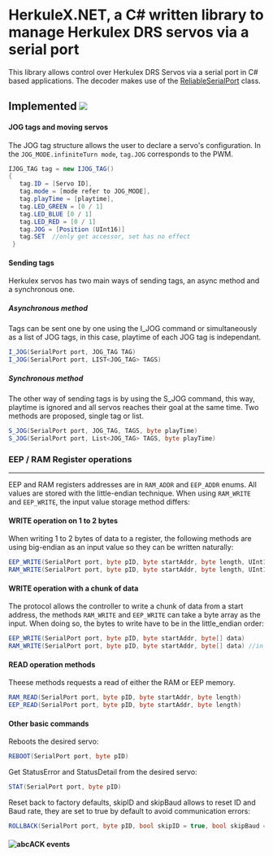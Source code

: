 # HerkuleX.NET, a C# written library to manage Herkulex DRS servos via a serial port
This library allows control over Herkulex DRS Servos via a serial port in C# based applications.
The decoder makes use of the [ReliableSerialPort](https://www.vgies.com/a-reliable-serial-port-in-c/ "ReliableSerialPort page") class.
## Implemented ![](https://img.icons8.com/officexs/2x/ok.png)
#### JOG tags and moving servos
The JOG tag structure allows the user to declare a servo's configuration.
In the ```JOG_MODE.infiniteTurn mode```, ```tag.JOG``` corresponds to the PWM.
```csharp
IJOG_TAG tag = new IJOG_TAG()
{
   tag.ID = [Servo ID],
   tag.mode = [mode refer to JOG_MODE],
   tag.playTime = [playtime],
   tag.LED_GREEN = [0 / 1]
   tag.LED_BLUE [0 / 1]
   tag.LED_RED = [0 / 1]
   tag.JOG = [Position (UInt16)]
   tag.SET  //only get accessor, set has no effect
 }
 ```
#### Sending tags
Herkulex servos has two main ways of sending tags, an async method and a synchronous one.
##### Asynchronous method
Tags can be sent one by one using the I_JOG command or simultaneously as a list of JOG tags, in this case, playtime of each JOG tag is independant.
```csharp
I_JOG(SerialPort port, JOG_TAG TAG)
I_JOG(SerialPort port, LIST<JOG_TAG> TAGS)
```
##### Synchronous method
The other way of sending tags is by using the S_JOG command, this way, playtime is ignored and all servos reaches their goal at the same time. Two methods are proposed, single tag or list.
```csharp
S_JOG(SerialPort port, JOG_TAG, TAGS, byte playTime)
S_JOG(SerialPort port, List<JOG_TAG> TAGS, byte playTime)
```
### EEP / RAM Register operations
---
EEP and RAM registers addresses are in ```RAM_ADDR``` and ```EEP_ADDR``` enums.
All values are stored with the little-endian technique. When using ```RAM_WRITE``` and ```EEP_WRITE```, the input value storage method differs:
#### WRITE operation on 1 to 2 bytes
When writing 1 to 2 bytes of data to a register, the following methods are using big-endian as an input value so they can be written naturally:
```csharp
EEP_WRITE(SerialPort port, byte pID, byte startAddr, byte length, UInt16 value)
RAM_WRITE(SerialPort port, byte pID, byte startAddr, byte length, UInt16 value)
```
#### WRITE operation with a chunk of data
The protocol allows the controller to write a chunk of data from a start address, the methods ```RAM_WRITE``` and ```EEP_WRITE``` can take a byte array as the input. When doing so, the bytes to write have to be in the little_endian order:
```csharp
EEP_WRITE(SerialPort port, byte pID, byte startAddr, byte[] data)
RAM_WRITE(SerialPort port, byte pID, byte startAddr, byte[] data) //in the next update
```
#### READ operation methods
Theese methods requests a read of either the RAM or EEP memory.
```csharp
RAM_READ(SerialPort port, byte pID, byte startAddr, byte length)
EEP_READ(SerialPort port, byte pID, byte startAddr, byte length)
```
#### Other basic commands
Reboots the desired servo:
```csharp
REBOOT(SerialPort port, byte pID)
```
Get StatusError and StatusDetail from the desired servo:
```csharp
STAT(SerialPort port, byte pID)
```
Reset back to factory defaults, skipID and skipBaud allows to reset ID and Baud rate, they are set to true by default to avoid communication errors:
```csharp
ROLLBACK(SerialPort port, byte pID, bool skipID = true, bool skipBaud = true)
```
#### ![abc](https://img.icons8.com/officexs/2x/lightning-bolt.png "oue")ACK events 
   

